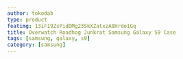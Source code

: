 ```yaml
---
author: tokodab
type: product
featimg: 13iF19ZsPidDMg23SkXZatxzA8Hrdo1Gq
title: Overwatch Roadhog Junkrat Samsung Galaxy S9 Case
tags: [samsung, galaxy, s9]
category: [samsung]
---
```

